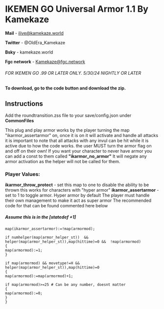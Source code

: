 # IKEMEN GO Universal Armor 1.1 By Kamekaze 
**Mail** - ilive@kamekaze.world

**Twitter** - @OldEra_Kamekaze

**Bsky** - kamekaze.world

**Fgc network** - Kamekaze@fgc.network

###### FOR IKEMEN GO .99 OR LATER ONLY. 5/30/24 NIGHTLY OR LATER

**To download, go to the code button and download the zip.**

## Instructions
Add the roundtransition.zss file to your save/config.json under **CommonFiles**

This plug and play armor works by the player 
turning the map "ikarmor_assertarmor" on, once it is on
it will activate and handle all attacks
it is important to note that all attacks with any invul can be hit
while it is active due to how the code works. the user MUST turn
the armor flag on and off on their own!
If you want your character to never have armor you can
add a const to them called **"ikarmor_no_armor"** It will negate any 
armor activation as the helper will not be called for them.

### Player Values:
**ikarmor_throw_protect** - set this map to one to disable the ability to be thrown 
this works for characters with "hyper armor"
**ikarmor_assertarmor** - set to 1 to toggle armor. Hyper armor by default
The player must handle their own management to make it act as super armor
The recommended code for that can be found commented here below		     

##### Assume this is in the [statedef +1]

```
map(ikarmor_assertarmor):=!map(armormod);

if numhelper(map(armor_helper_st))  && helper(map(armor_helper_st)),map(hittime)=0 &&  !map(armormod)
{
map(armormod):=1;
}

if map(armormod) && movetype!=H && helper(map(armor_helper_st)),map(hittime)=0
{
map(armormod):=map(armormod)+1;

if map(armormod)>=25 # Can be any number, doesnt matter
{
map(armormod):=0;
}
}
```
